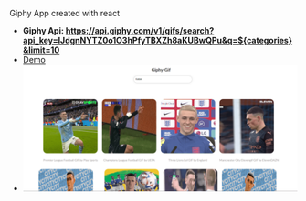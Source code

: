 Giphy App created with react

-  **Giphy Api: https://api.giphy.com/v1/gifs/search?api_key=lJdgnNYTZ0o1O3hPfyTBXZh8aKUBwQPu&q=${categories}&limit=10**
-  [Demo](https://giphy-gifs-js.netlify.app/)
- ![gifs img](/gifs.png)
